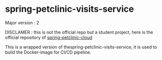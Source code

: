 
# spring-petclinic-visits-service

Major version :
2

DISCLAMER : this is not the official repo but a student project, here is the official repository of  <a href="//github.com/spring-petclinic/spring-petclinic-cloud/">spring-petclinic-cloud</a>

This is a wrapped version of thespring-petclinic-visits-service, it is used to build the Docker-image for CI/CD pipeline.
